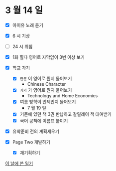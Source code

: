 # 3 월 14 일

- [x] 아이유 노래 듣기

- [x] 6 시 기상
- [ ] 24 시 취침

- [x] 1화 힐다 영어로 자막없이 3번 이상 보기

- [x] 학교 가기

  - [x] `한문` 이 영어로 뭔지 물어보기
    - Chinese Character
  - [x] `기가` 가 영어로 뭔지 물어보기
    - Technology and Home Economics
  - [x] 여름 방학이 언제인지 물어보기
    - 7 월 19 일
  - [x] 기존에 있던 책 3권 반납하고 갈릴레이 책 대여받기
  - [x] 국어 공책에 이름표 붙이기

- [x] 유학준비 전의 계획세우기

- [x] Page Two 개발하기
  - [x] 재기획하기

[이 날에 쓴 일기](../../../diary/2022/3/14.md)
